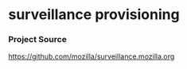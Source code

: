 # surveillance provisioning

### Project Source

https://github.com/mozilla/surveillance.mozilla.org

